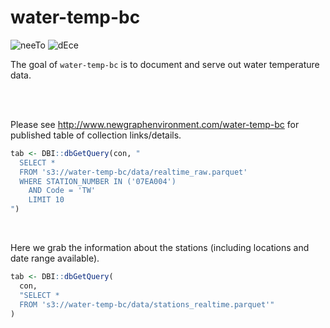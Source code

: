 water-temp-bc
================

<!-- README.md is generated from README.Rmd. Please edit that file -->

![neeTo](https://img.shields.io/badge/status-neeTo-green)
![dEce](https://img.shields.io/badge/plays-dEce-red)

The goal of `water-temp-bc` is to document and serve out water
temperature data.

<br>

<br>

Please see <http://www.newgraphenvironment.com/water-temp-bc> for
published table of collection links/details.

``` r
tab <- DBI::dbGetQuery(con, "
  SELECT *
  FROM 's3://water-temp-bc/data/realtime_raw.parquet'
  WHERE STATION_NUMBER IN ('07EA004')
    AND Code = 'TW' 
    LIMIT 10
")
```

<br>

Here we grab the information about the stations (including locations and
date range available).

``` r
tab <- DBI::dbGetQuery(
  con, 
  "SELECT *
  FROM 's3://water-temp-bc/data/stations_realtime.parquet'"
)
```
